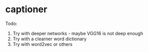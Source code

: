 # captioner

Todo:

1) Try with deeper networks - maybe VGG16 is not deep enough
2) Try with a clearner word dictionary
3) Try with word2vec or others

